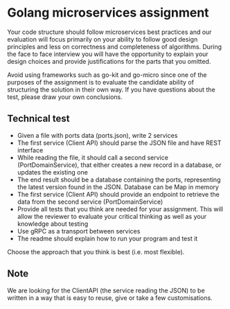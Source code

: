 # Golang microservices assignment

Your code structure should follow microservices best practices and our evaluation will focus primarily on your ability to follow good design principles and less on correctness and completeness of algorithms. During the face to face interview you will have the opportunity to explain your design choices and provide justifications for the parts that you omitted.

Avoid using frameworks such as go-kit and go-micro since one of the purposes of the assignment is to evaluate the candidate ability of structuring the solution in their own way.
If you have questions about the test, please draw your own conclusions.

## Technical test

- Given a file with ports data (ports.json), write 2 services
- The first service (Client API) should parse the JSON file and have REST interface
- While reading the file, it should call a second service (PortDomainService), that either creates a new record in a database, or updates the existing one
- The end result should be a database containing the ports, representing the latest version found in the JSON. Database can be Map in memory
- The first service (Client API) should provide an endpoint to retrieve the data from the second service (PortDomainService)
- Provide all tests that you think are needed for your assignment. This will allow the reviewer to evaluate your critical thinking as well as your knowledge about testing
- Use gRPC as a transport between services
- The readme should explain how to run your program and test it

Choose the approach that you think is best (i.e. most flexible).

## Note

We are looking for the ClientAPI (the service reading the JSON) to be written in a way that is easy to reuse, give or take a few customisations.
